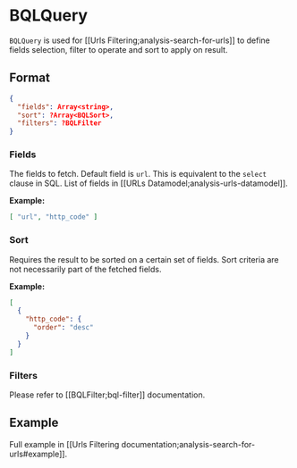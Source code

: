 # BQLQuery

`BQLQuery` is used for [[Urls Filtering;analysis-search-for-urls]] to define fields selection, filter to operate and sort to apply on result.

## Format
```JSON
{
  "fields": Array<string>,
  "sort": ?Array<BQLSort>,
  "filters": ?BQLFilter
}
```

### Fields

The fields to fetch. Default field is `url`. This is equivalent to the `select` clause in SQL. List of fields in [[URLs Datamodel;analysis-urls-datamodel]].

**Example:**
```JSON
[ "url", "http_code" ]
```

### Sort

Requires the result to be sorted on a certain set of fields. Sort criteria are not necessarily part of the fetched fields.

**Example:**
```JSON
[
  {
    "http_code": {
      "order": "desc"
    }
  }
]
```

### Filters

Please refer to [[BQLFilter;bql-filter]] documentation.


## Example
Full example in [[Urls Filtering documentation;analysis-search-for-urls#example]].

